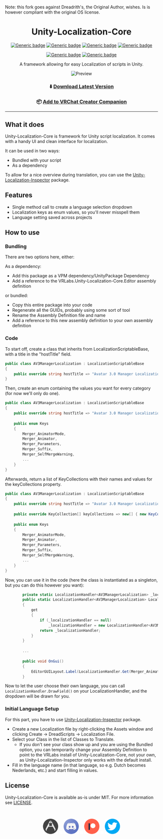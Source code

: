 Note: this fork goes against Dreadrith's, the Original Author, wishes. Is is however compliant with the original OS license.

<div align="center">

# Unity-Localization-Core

[![Generic badge](https://img.shields.io/github/downloads/VRLabs/Unity-Localiation-Core/total?label=Downloads)](https://github.com/VRLabs/Unity-Localiation-Core/releases/latest)
[![Generic badge](https://img.shields.io/badge/License-MIT-informational.svg)](https://github.com/VRLabs/Unity-Localiation-Core/blob/main/LICENSE)
[![Generic badge](https://img.shields.io/badge/Unity-2019.4.31f1-lightblue.svg)](https://unity3d.com/unity/whats-new/2019.4.31)
[![Generic badge](https://img.shields.io/badge/SDK-AvatarSDK3-lightblue.svg)](https://vrchat.com/home/download)

[![Generic badge](https://img.shields.io/discord/706913824607043605?color=%237289da&label=DISCORD&logo=Discord&style=for-the-badge)](https://discord.vrlabs.dev/)
[![Generic badge](https://img.shields.io/endpoint.svg?url=https%3A%2F%2Fshieldsio-patreon.vercel.app%2Fapi%3Fusername%3Dvrlabs%26type%3Dpatrons&style=for-the-badge)](https://patreon.vrlabs.dev/)

A framework allowing for easy Localization of scripts in Unity.

![Preview](https://github.com/user-attachments/assets/3017f491-9aca-435e-8d4f-247a8d557dd9)

### ⬇️ [Download Latest Version](https://github.com/VRLabs/Unity-Localization-Core/releases/latest)

### 📦 [Add to VRChat Creator Companion](https://vrlabs.dev/packages?package=dev.vrlabs.unity-localiation-core)

</div>

---

## What it does

Unity-Localization-Core is framework for Unity script localization. It comes with a handy UI and clean interface for localization.  

It can be used in two ways:
- Bundled with your script
- As a dependency

To allow for a nice overview during translation, you can use the [Unity-Localization-Inspector](https://www.github.com/VRLabs/Unity-Localization-Inspector) package.

## Features

- Single method call to create a language selection dropdown
- Localization keys as enum values, so you'll never misspell them
- Language setting saved across projects

## How to use

### Bundling
There are two options here, either:

As a dependency:
- Add this package as a VPM dependency/UnityPackage Dependency
- Add a reference to the VRLabs.Unity-Localization-Core.Editor assembly definition

or bundled:
- Copy this entire package into your code
- Regenerate all the GUIDs, probably using some sort of tool
- Rename the Assembly Definition file and name
- Add a reference to this new assembly definition to your own assembly definition

### Code

To start off, create a class that inherits from LocalizationScriptableBase, with a title in the "hostTitle" field.

```csharp
public class AV3ManagerLocalization : LocalizationScriptableBase
{
    public override string hostTitle => "Avatar 3.0 Manager Localization";
}
```

Then, create an enum containing the values you want for every category (for now we'll only do one).

```csharp
public class AV3ManagerLocalization : LocalizationScriptableBase
{
    public override string hostTitle => "Avatar 3.0 Manager Localization";

    public enum Keys
    {
        Merger_AnimatorMode,
        Merger_Animator,
        Merger_Parameters,
        Merger_Suffix,
        Merger_SelfMergeWarning,
        ...
    }
}
```

Afterwards, return a list of KeyCollections with their names and values for the keyCollections property.

```csharp
public class AV3ManagerLocalization : LocalizationScriptableBase
{
    public override string hostTitle => "Avatar 3.0 Manager Localization";

    public override KeyCollection[] keyCollections => new[] { new KeyCollection("Avatar 3.0 Manager Localization", typeof(Keys)) };
    
    public enum Keys
    {
        Merger_AnimatorMode,
        Merger_Animator,
        Merger_Parameters,
        Merger_Suffix,
        Merger_SelfMergeWarning,
        ...
    }
}
```

Now, you can use it in the code (here the class is instantiated as a singleton, but you can do this however you want):

```csharp
        private static LocalizationHandler<AV3ManagerLocalization> _localizationHandler;
        public static LocalizationHandler<AV3ManagerLocalization> LocalizationHandler
        {
            get
            {
                if (_localizationHandler == null)
                    _localizationHandler = new LocalizationHandler<AV3ManagerLocalization>();
                return _localizationHandler;
            }
        }
        
        ...
            
        public void OnGui()
        {
            EditorGUILayout.Label(LocalizationHandler.Get(Merger_AnimatorMode).text);    
        }
```

Now to let the user choose their own language, you can call `LocalizationHandler.DrawField()` on your LocalizationHandler, and the dropdown will be drawn for you.

### Initial Language Setup

For this part, you have to use [Unity-Localization-Inspector](https://www.github.com/VRLabs/Unity-Localization-Inspector) package.

- Create a new Localization file by right-clicking the Assets window and clicking Create -> DreadScripts -> Localization File.
- Select your Class in the list of Classes to Translate.
  - If you don't see your class show up and you are using the Bundled option, you can temporarily change your Assembly Definition to point to the VRLabs install of Unity-Localization-Core, not your own, as Unity-Localization-Inspector only works with the default install.
- Fill in the language name (in that language, so e.g. Dutch becomes Nederlands, etc.) and start filling in values.

## License

Unity-Localization-Core is available as-is under MIT. For more information see [LICENSE](https://github.com/VRLabs/Unity-Localization-Core/blob/main/LICENSE).

​

<div align="center">

[<img src="https://github.com/VRLabs/Resources/raw/main/Icons/VRLabs.png" width="50" height="50">](https://vrlabs.dev "VRLabs")
<img src="https://github.com/VRLabs/Resources/raw/main/Icons/Empty.png" width="10">
[<img src="https://github.com/VRLabs/Resources/raw/main/Icons/Discord.png" width="50" height="50">](https://discord.vrlabs.dev/ "VRLabs")
<img src="https://github.com/VRLabs/Resources/raw/main/Icons/Empty.png" width="10">
[<img src="https://github.com/VRLabs/Resources/raw/main/Icons/Patreon.png" width="50" height="50">](https://patreon.vrlabs.dev/ "VRLabs")
<img src="https://github.com/VRLabs/Resources/raw/main/Icons/Empty.png" width="10">
[<img src="https://github.com/VRLabs/Resources/raw/main/Icons/Twitter.png" width="50" height="50">](https://twitter.com/vrlabsdev "VRLabs")

</div>

